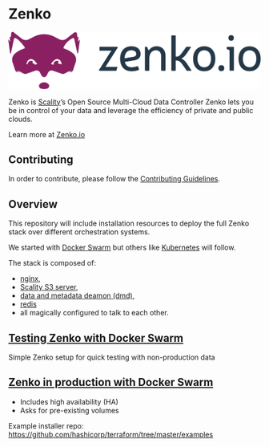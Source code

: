 # Zenko

![Zenko logo](docs/zenko.io-logo-color-cmyk.png)

Zenko is  [Scality](http://www.scality.com/)’s Open Source Multi-Cloud Data Controller
Zenko lets you be in control of your data and leverage the efficiency
of private and public clouds.

Learn more at  [Zenko.io](http://www.zenko.io/)

## Contributing

In order to contribute, please follow the
[Contributing Guidelines](
https://github.com/scality/Guidelines/blob/master/CONTRIBUTING.md).

## Overview

This repository will include installation resources to deploy the full Zenko
stack over different orchestration systems.

We started with [Docker Swarm](https://docs.docker.com/engine/swarm/) but others
like [Kubernetes](https://kubernetes.io/) will follow.

The stack is composed of:
- [nginx](https://nginx.org/en/),
- [Scality S3 server](https://github.com/scality/S3),
- [data and metadata deamon (dmd)](http://s3-server.readthedocs.io/en/latest/ARCHITECTURE/#data-metadata-daemon-architecture-and-operational-guide),
- [redis](https://redis.io/)
- all magically configured to talk to each other.

## [Testing Zenko with Docker Swarm](./swarm-testing)

Simple Zenko setup for quick testing with non-production data

## [Zenko in production with Docker Swarm](./swarm-production)

- Includes high availability (HA)
- Asks for pre-existing volumes


Example installer repo: https://github.com/hashicorp/terraform/tree/master/examples
